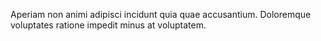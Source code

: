 Aperiam non animi adipisci incidunt quia quae accusantium.
Doloremque voluptates ratione impedit minus at voluptatem.